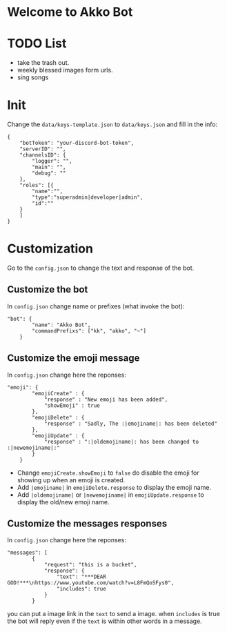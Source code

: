 # Welcome to Akko Bot

# TODO List

- take the trash out.
- weekly blessed images form urls.
- sing songs

# Init

Change the `data/keys-template.json` to `data/keys.json` and fill in the info:

```
{
    "botToken": "your-discord-bot-token",
    "serverID": "",
    "channelsID": {
        "logger": "",
        "main": "",
        "debug": ""
    },
    "roles": [{
        "name":"",
        "type":"superadmin|developer|admin",
        "id":""
    }
    ]
}
```

# Customization

Go to the `config.json` to change the text and response of the bot.

## Customize the bot

In `config.json` change name or prefixes (what invoke the bot):

```
"bot": {
        "name": "Akko Bot",
        "commandPrefixs": ["kk", "akko", "~"]
    }
```

## Customize the emoji message

In `config.json` change here the reponses:

```
"emoji": {
        "emojiCreate" : {
            "response" : "New emoji has been added",
            "showEmoji" : true
        },
        "emojiDelete" : {
            "response" : "Sadly, The :|emojiname|: has been deleted"
        },
        "emojiUpdate" : {
            "response" : ":|oldemojiname|: has been changed to :|newemojiname|:"
        }
    }
```

- Change `emojiCreate.showEmoji` to `false` do disable the emoji for showing up when an emoji is created.
- Add `|emojiname|` in `emojiDelete.response` to display the emoji name.
- Add `|oldemojiname|` or `|newemojiname|` in `emojiUpdate.response` to display the old/new emoji name.

## Customize the messages responses

In `config.json` change here the reponses:

```
"messages": [
        {
            "request": "this is a bucket",
            "response": {
                "text": "***DEAR GOD!***\nhttps://www.youtube.com/watch?v=L8FmQoSFys0",
                "includes": true
            }
        }
```

you can put a image link in the `text` to send a image.
when `includes` is true the bot will reply even if the `text` is within other words in a message.
